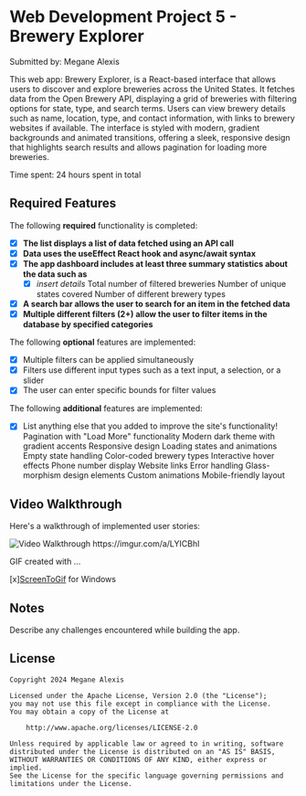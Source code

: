 # Web Development Project 5 - Brewery Explorer

Submitted by: Megane Alexis

This web app: Brewery Explorer, is a React-based interface that allows users to discover and explore breweries across the United States. It fetches data from the Open Brewery API, displaying a grid of breweries with filtering options for state, type, and search terms. Users can view brewery details such as name, location, type, and contact information, with links to brewery websites if available. The interface is styled with modern, gradient backgrounds and animated transitions, offering a sleek, responsive design that highlights search results and allows pagination for loading more breweries.

Time spent: 24 hours spent in total

## Required Features

The following **required** functionality is completed:

- [x] **The list displays a list of data fetched using an API call**
- [x] **Data uses the useEffect React hook and async/await syntax**
- [x] **The app dashboard includes at least three summary statistics about the data such as**
  - [x] *insert details*
  Total number of filtered breweries
  Number of unique states covered
  Number of different brewery types
- [x] **A search bar allows the user to search for an item in the fetched data**
- [x] **Multiple different filters (2+) allow the user to filter items in the database by specified categories**

The following **optional** features are implemented:

- [x] Multiple filters can be applied simultaneously
- [x] Filters use different input types such as a text input, a selection, or a slider
- [x] The user can enter specific bounds for filter values

The following **additional** features are implemented:

* [x] List anything else that you added to improve the site's functionality!
  Pagination with "Load More" functionality
  Modern dark theme with gradient accents
  Responsive design
  Loading states and animations
  Empty state handling
  Color-coded brewery types
  Interactive hover effects
  Phone number display
  Website links
  Error handling
  Glass-morphism design elements
  Custom animations
  Mobile-friendly layout

## Video Walkthrough

Here's a walkthrough of implemented user stories:

<img src='http://i.imgur.com/link/to/your/gif/file.gif' title='Video Walkthrough' width='' alt='Video Walkthrough' />
https://imgur.com/a/LYICBhI


<!-- Replace this with whatever GIF tool you used! -->
GIF created with ...  
<!-- Recommended tools:
[Kap](https://getkap.co/) for macOS
[peek](https://github.com/phw/peek) for Linux. -->
[x][ScreenToGif](https://www.screentogif.com/) for Windows

## Notes

Describe any challenges encountered while building the app.

## License

    Copyright 2024 Megane Alexis

    Licensed under the Apache License, Version 2.0 (the "License");
    you may not use this file except in compliance with the License.
    You may obtain a copy of the License at

        http://www.apache.org/licenses/LICENSE-2.0

    Unless required by applicable law or agreed to in writing, software
    distributed under the License is distributed on an "AS IS" BASIS,
    WITHOUT WARRANTIES OR CONDITIONS OF ANY KIND, either express or implied.
    See the License for the specific language governing permissions and
    limitations under the License.